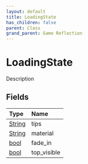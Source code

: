 ```yaml
---
layout: default
title: LoadingState
has_children: false
parent: Class
grand_parent: Game Reflection
---
```

# LoadingState
Description 

## Fields

| Type | Name |
|:----------|:--------------|
| [String](/riftbreaker-wiki/docs/game-reflection/components/string/) | tips |
| [String](/riftbreaker-wiki/docs/game-reflection/components/string/) | material |
| [bool](/riftbreaker-wiki/docs/game-reflection/components/bool/) | fade_in |
| [bool](/riftbreaker-wiki/docs/game-reflection/components/bool/) | top_visible |

